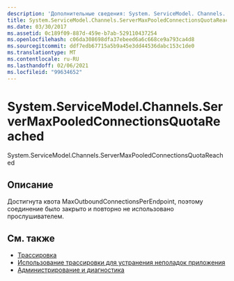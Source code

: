 ```yaml
---
description: 'Дополнительные сведения: System. ServiceModel. Channels. Сервермакспуледконнектионскуотареачед'
title: System.ServiceModel.Channels.ServerMaxPooledConnectionsQuotaReached
ms.date: 03/30/2017
ms.assetid: 0c189f09-887d-459e-b7ab-529110437254
ms.openlocfilehash: c06da308698dfa37ebeed6a6c668ce9a793ca4d8
ms.sourcegitcommit: ddf7edb67715a5b9a45e3dd44536dabc153c1de0
ms.translationtype: MT
ms.contentlocale: ru-RU
ms.lasthandoff: 02/06/2021
ms.locfileid: "99634652"
---
```

# <a name="systemservicemodelchannelsservermaxpooledconnectionsquotareached"></a>System.ServiceModel.Channels.ServerMaxPooledConnectionsQuotaReached

System.ServiceModel.Channels.ServerMaxPooledConnectionsQuotaReached  
  
## <a name="description"></a>Описание  

 Достигнута квота MaxOutboundConnectionsPerEndpoint, поэтому соединение было закрыто и повторно не использовано прослушивателем.  
  
## <a name="see-also"></a>См. также

- [Трассировка](index.md)
- [Использование трассировки для устранения неполадок приложения](using-tracing-to-troubleshoot-your-application.md)
- [Администрирование и диагностика](../index.md)
